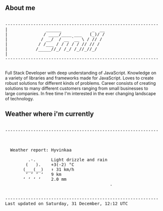 ## About me

<pre>

--------------------------------------------------------------------------------------
|			    ______            _  __
|			   / ____/____ ___   (_)/ /
|			  / __/  / __ `__ \ / // / 
|			 / /___ / / / / / // // /  
|			/_____//_/ /_/ /_//_//_/   
|                           
--------------------------------------------------------------------------------------

</pre>

Full Stack Developer with deep understanding of JavaScript. Knowledge on a variety of libraries and frameworks made for JavaScript. Loves to create robust solutions for different kinds of problems. Career consists of creating solutions to many different customers ranging from small businesses to large companies. In free time I'm interested in the ever changing landscape of technology. 



## Weather where i'm currently  

<pre>

--------------------------------------------------------------------------------------


 
  Weather report: Hyvinkaa  
    
         .-.      Light drizzle and rain  
        (   ).    +3(-2) °C  
       (___(__)   ↑ 31 km/h  
        ‘ ‘ ‘ ‘   9 km  
       ‘ ‘ ‘ ‘    2.0 mm  
                                         .


--------------------------------------------------------------------------------------
Last updated on Saturday, 31 December, 12:12 UTC
</pre>
